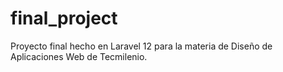 # final_project
Proyecto final hecho en Laravel 12 para la materia de Diseño de Aplicaciones Web de Tecmilenio.
